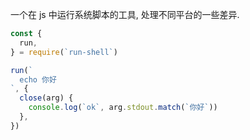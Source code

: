 一个在 js 中运行系统脚本的工具, 处理不同平台的一些差异.


``` js
const {
  run,
} = require(`run-shell`)

run(`
  echo 你好
`, {
  close(arg) {
    console.log(`ok`, arg.stdout.match(`你好`))
  },
})
```